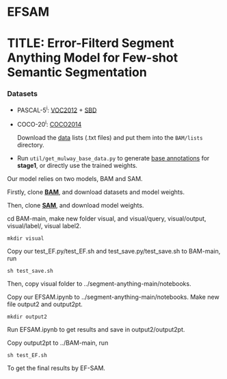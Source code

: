 # EFSAM
# TITLE: Error-Filterd Segment Anything Model for Few-shot Semantic Segmentation

### Datasets

- PASCAL-5<sup>i</sup>:  [VOC2012](http://host.robots.ox.ac.uk/pascal/VOC/voc2012/) + [SBD](http://home.bharathh.info/pubs/codes/SBD/download.html)

- COCO-20<sup>i</sup>:  [COCO2014](https://cocodataset.org/#download)

   Download the [data](https://mailnwpueducn-my.sharepoint.com/:u:/g/personal/langchunbo_mail_nwpu_edu_cn/ESvJvL7X86pNqK5LSaKwK0sByDLwNx0kh73PVJJ_m1vSCg?e=RBjfKp) lists (.txt files) and put them into the `BAM/lists` directory. 

- Run `util/get_mulway_base_data.py` to generate [base annotations](https://mailnwpueducn-my.sharepoint.com/:f:/g/personal/langchunbo_mail_nwpu_edu_cn/Eg7-69tgeE5Em5jEHUyvafEBA9Gj9ZCtCNV-N8rtcxySKg?e=dFvKW5) for **stage1**, or directly use the trained weights.

Our model relies on two models, BAM and SAM.

Firstly, clone **[BAM](https://github.com/chunbolang/BAM)**, and download datasets and model weights.

Then, clone **[SAM](https://github.com/facebookresearch/segment-anything)**, and download model weights.

cd BAM-main, make new folder visual, and visual/query, visual/output, visual/label/, visual label2.
```
mkdir visual
```

Copy our test_EF.py/test_EF.sh and test_save.py/test_save.sh to BAM-main, run 

```
sh test_save.sh
```

Then, copy visual folder to ../segment-anything-main/notebooks.

Copy our EFSAM.ipynb to ../segment-anything-main/notebooks. Make new file output2 and output2pt.
```
mkdir output2
```
Run EFSAM.ipynb to get results and save in output2/output2pt.

Copy output2pt to ../BAM-main, run
```
sh test_EF.sh
```
To get the final results by EF-SAM.
